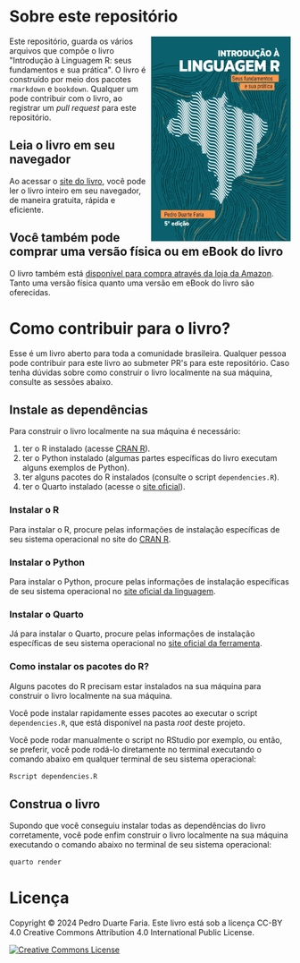 # Sobre este repositório

<a href="https://pedro-faria.netlify.app/pt/publication/book/introducao_linguagem_r/"><img src="capa.png" width="250" height="366" class="cover" align="right"/></a> Este repositório, guarda os vários arquivos que compõe o livro "Introdução à Linguagem R: seus fundamentos e sua prática". O livro é construído por meio dos pacotes `rmarkdown` e `bookdown`. Qualquer um pode contribuir com o livro, ao registrar um *pull request* para este repositório.

## Leia o livro em seu navegador

Ao acessar o [site do livro](https://pedropark99.github.io/Introducao_R/), você pode ler o livro inteiro em seu navegador, de maneira gratuita, rápida e eficiente.

## Você também pode comprar uma versão física ou em eBook do livro

O livro também está [disponível para compra através da loja da Amazon](https://www.amazon.com.br/Introdu%C3%A7%C3%A3o-%C3%A0-Linguagem-fundamentos-pr%C3%A1tica-ebook/dp/B0BNW4K232). Tanto uma versão física quanto uma versão em eBook do livro são oferecidas.

# Como contribuir para o livro?

Esse é um livro aberto para toda a comunidade brasileira. Qualquer pessoa pode contribuir
para este livro ao submeter PR's para este repositório. Caso tenha dúvidas sobre como
construir o livro localmente na sua máquina, consulte as sessões abaixo.

## Instale as dependências

Para construir o livro localmente na sua máquina é necessário:

1. ter o R instalado (acesse [CRAN R](https://cran.r-project.org/)).
1. ter o Python instalado (algumas partes específicas do livro executam alguns exemplos de Python).
1. ter alguns pacotes do R instalados (consulte o script `dependencies.R`).
1. ter o Quarto instalado (acesse o [site oficial](https://quarto.org/)).

### Instalar o R
Para instalar o R, procure pelas informações de instalação específicas de seu
sistema operacional no site do [CRAN R](https://cran.r-project.org/).

### Instalar o Python
Para instalar o Python, procure pelas informações de instalação específicas de seu
sistema operacional no [site oficial da linguagem](https://www.python.org/).

### Instalar o Quarto

Já para instalar o Quarto, procure pelas informações de instalação específicas de seu
sistema operacional no [site oficial da ferramenta](https://quarto.org/).

### Como instalar os pacotes do R?
Alguns pacotes do R precisam estar instalados na sua máquina para construir
o livro localmente na sua máquina.

Você pode instalar rapidamente esses pacotes ao
executar o script `dependencies.R`, que está disponível na pasta *root* deste projeto.

Você pode rodar manualmente o script no RStudio por exemplo, ou então, se preferir, você
pode rodá-lo diretamente no terminal executando o comando abaixo em qualquer terminal
de seu sistema operacional:

```bash
Rscript dependencies.R
```

## Construa o livro

Supondo que você conseguiu instalar todas as dependências do livro corretamente, você
pode enfim construir o livro localmente na sua máquina executando o comando abaixo
no terminal de seu sistema operacional:

```bash
quarto render
```


# Licença

Copyright © 2024 Pedro Duarte Faria. Este livro está sob a licença CC-BY 4.0 Creative Commons Attribution 4.0 International Public License.

<a rel="license" href="http://creativecommons.org/licenses/by/4.0/"><img alt="Creative Commons License" style="border-width:0" src="https://i.creativecommons.org/l/by/4.0/88x31.png" /></a>